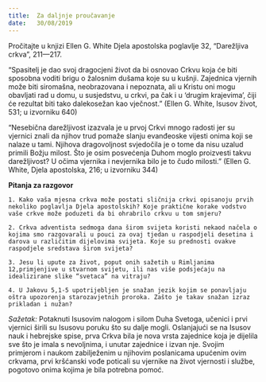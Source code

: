 ```yaml
---
title:  Za daljnje proučavanje
date:   30/08/2019
---
```


Pročitajte u knjizi Ellen G. White Djela apostolska poglavlje 32, “Darežljiva crkva”, 211—217.

“Spasitelj je dao svoj dragocjeni život da bi osnovao Crkvu koja će biti sposobna voditi brigu o žalosnim dušama koje su u kušnji. Zajednica vjernih može biti siromašna, neobrazovana i nepoznata, ali u Kristu oni mogu obavljati rad u domu, u susjedstvu, u crkvi, pa čak i u ‘drugim krajevima’, čiji će rezultat biti tako dalekosežan kao vječnost.” (Ellen G. White, Isusov život, 531; u izvorniku 640)

“Nesebična darežljivost izazvala je u prvoj Crkvi mnogo radosti jer su vjernici znali da njihov trud pomaže slanju evanđeoske vijesti onima koji se nalaze u tami. Njihova dragovoljnost svjedočila je o tome da nisu uzalud primili Božju milost. Što je osim posvećenja Duhom moglo proizvesti takvu darežljivost? U očima vjernika i nevjernika bilo je to čudo milosti.” (Ellen G. White, Djela apostolska, 216; u izvorniku 344)

**Pitanja za razgovor**

`1.	Kako vaša mjesna crkva može postati sličnija crkvi opisanoju prvih nekoliko poglavlja Djela apostolskih? Koje praktične korake vodstvo vaše crkve može poduzeti da bi ohrabrilo crkvu u tom smjeru?`

`2.	Crkva adventista sedmoga dana širom svijeta koristi nekaod načela o kojima smo razgovarali u pouci za ovaj tjedan u raspodjeli desetina i darova u različitim dijelovima svijeta. Koje su prednosti ovakve raspodjele sredstava širom svijeta?`

`3.	Jesu li upute za život, poput onih sažetih u Rimljanima 12,primjenjive u stvarnom svijetu, ili nas više podsjećaju na idealizirane slike “svetaca” na vitraju?`

`4.	U Jakovu 5,1-5 upotrijebljen je snažan jezik kojim se ponavljaju oštra upozorenja starozavjetnih proroka. Zašto je takav snažan izraz prikladan i nužan?`

*Sažetak:* Potaknuti Isusovim nalogom i silom Duha Svetoga, učenici i prvi vjernici širili su Isusovu poruku što su dalje mogli. Oslanjajući se na Isusov nauk i hebrejske spise, prva Crkva bila je nova vrsta zajednice koja je dijelila sve što je imala s nevoljnima, i unutar zajednice i izvan nje. Svojim primjerom i naukom zabilježenim u njihovim poslanicama upućenim ovim crkvama, prvi kršćanski vođe poticali su vjernike na život vjernosti i službe, pogotovo onima kojima je bila potrebna pomoć.
